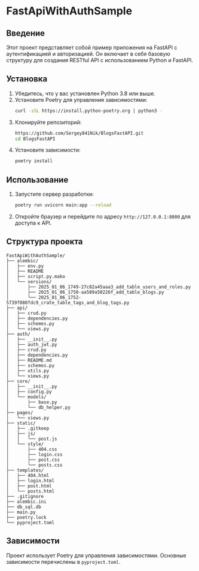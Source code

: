 # FastApiWithAuthSample

## Введение

Этот проект представляет собой пример приложения на FastAPI с аутентификацией и авторизацией. Он включает в себя базовую структуру для создания RESTful API с использованием Python и FastAPI.

## Установка

1. Убедитесь, что у вас установлен Python 3.8 или выше.
2. Установите Poetry для управления зависимостями:
   ```bash
   curl -sSL https://install.python-poetry.org | python3 -
   ```
3. Клонируйте репозиторий:
   ```bash
   https://github.com/Sergey841Nik/BlogsFastAPI.git
   cd BlogsFastAPI
   ```
4. Установите зависимости:
   ```bash
   poetry install
   ```

## Использование

1. Запустите сервер разработки:
   ```bash
   poetry run uvicorn main:app --reload
   ```
2. Откройте браузер и перейдите по адресу `http://127.0.0.1:8000` для доступа к API.

## Структура проекта

```
FastApiWithAuthSample/
├── alembic/
│   ├── env.py
│   ├── README
│   ├── script.py.mako
│   └── versions/
│       ├── 2025_01_06_1749-27c82a45aaa3_add_table_users_and_roles.py
│       ├── 2025_01_06_1750-aa589a50226f_add_table_blogs.py
│       └── 2025_01_06_1752-5739f080fdc9_crate_table_tags_and_blog_tags.py
├── api/
│   ├── crud.py
│   ├── dependencies.py
│   ├── schemes.py
│   └── views.py
├── auth/
│   ├── __init__.py
│   ├── auth_jwt.py
│   ├── crud.py
│   ├── dependencies.py
│   ├── README.md
│   ├── schemes.py
│   ├── utils.py
│   └── views.py
├── core/
│   ├── __init__.py
│   ├── config.py
│   └── models/
│       ├── base.py
│       └── db_helper.py
├── pages/
│   └── views.py
├── static/
│   ├── .gitkeep
│   ├── js/
│   │   └── post.js
│   └── style/
│       ├── 404.css
│       ├── login.css
│       ├── post.css
│       └── posts.css
├── templates/
│   ├── 404.html
│   ├── login.html
│   ├── post.html
│   └── posts.html
├── .gitignore
├── alembic.ini
├── db_sql.db
├── main.py
├── poetry.lock
└── pyproject.toml
```

## Зависимости

Проект использует Poetry для управления зависимостями. Основные зависимости перечислены в `pyproject.toml`.


